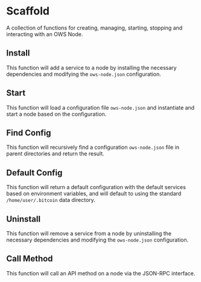 # Scaffold
A collection of functions for creating, managing, starting, stopping and interacting with an OWS Node.

## Install
This function will add a service to a node by installing the necessary dependencies and modifying the `ows-node.json` configuration.

## Start
This function will load a configuration file `ows-node.json` and instantiate and start a node based on the configuration.

## Find Config
This function will recursively find a configuration `ows-node.json` file in parent directories and return the result.

## Default Config
This function will return a default configuration with the default services based on environment variables, and will default to using the standard `/home/user/.bitcoin` data directory.

## Uninstall
This function will remove a service from a node by uninstalling the necessary dependencies and modifying the `ows-node.json` configuration.

## Call Method
This function will call an API method on a node via the JSON-RPC interface.
